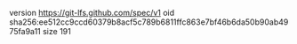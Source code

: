 version https://git-lfs.github.com/spec/v1
oid sha256:ee512cc9ccd60379b8acf5c789b6811ffc863e7bf46b6da50b90ab4975fa9a11
size 191
